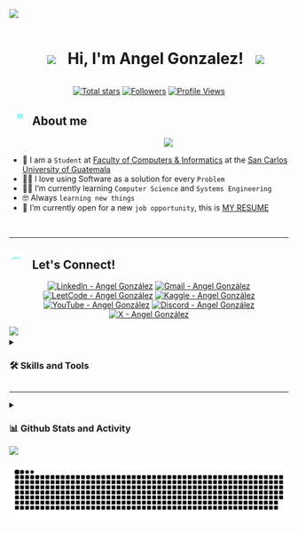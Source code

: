 <!--horizontal divider(gradiant)-->
<img src="https://user-images.githubusercontent.com/73097560/115834477-dbab4500-a447-11eb-908a-139a6edaec5c.gif">

<!-- Title and presentation -->
<div id="user-content-toc">
  <ul align="center">
    <summary><h1 style="display: inline-block"> <picture><img src = "https://github.com/7oSkaaa/7oSkaaa/blob/main/Images/about_me.gif?raw=true" width = 35px></picture> &#8287; Hi, I'm Angel Gonzalez! &#8287; <picture><img src = "https://github.com/7oSkaaa/7oSkaaa/blob/main/Images/about_me.gif?raw=true" width = 35px></picture> </h1></summary>
  </ul>
</div>

<!-- Github badges section -->
<p align="center">
  <a href="https://github.com/AngelSGonza2107?tab=repositories&sort=stargazers">
    <img alt="Total stars" title="Total stars on GitHub" src="https://custom-icon-badges.demolab.com/github/stars/AngelSGonza2107?color=55960c&style=for-the-badge&labelColor=488207&logo=star"/></a>
  <a href="https://github.com/AngelSGonza2107?tab=followers">
    <img alt="Followers" title="Follow me on Github" src="https://custom-icon-badges.demolab.com/github/followers/AngelSGonza2107?color=236ad3&labelColor=1155ba&style=for-the-badge&logo=person-add&label=Follow&logoColor=white"/></a>
  <a href="https://github.com/AngelSGonza2107">
    <img alt="Profile Views" title="GitHub profile views" src="https://komarev.com/ghpvc/?username=AngelSGonza2107&style=for-the-badge&color=blueviolet&label=Profile%20Views&abbreviated=true"/></a>
</p>

<!--- About Me -->
## <img src="assets/gifs/programmer.gif" width="25"> &#8287; <b> About me </b>
<picture> <img align="right" src="https://github.com/7oSkaaa/7oSkaaa/blob/main/Images/Right_Side.gif?raw=true" width = 225px></picture>
<br>
- :school: I am a `Student` at [Faculty of Computers & Informatics](https://portal.ingenieria.usac.edu.gt/) at the [San Carlos University of Guatemala](https://www.usac.edu.gt/)
- :technologist: I love using Software as a solution for every `Problem`
- :student: I’m currently learning `Computer Science` and `Systems Engineering`
- :nerd_face: Always `learning new things`
- :thinking: I’m currently open for a new `job opportunity`, this is [MY RESUME](https://angelsgonza2107.github.io/CurriculumVitaeAG/)
<br>

-----

<!--- Social links -->
## <img src="assets/gifs/relationship.gif" width="25"> &#8287; <b> Let's Connect!</b>

<p align="center">
  <a href="https://www.linkedin.com/in/angel-gonza21074/" target="_blank">
    <img title="LinkedIn - Angel González" alt="LinkedIn - Angel González" src="https://custom-icon-badges.demolab.com/badge/Angel%20González-0A66C2?style=for-the-badge&logo=linkein&logoColor=white"/></a>
  <a href="mailto:angelprogonza2107@gmail.com" target="_blank">
    <img title="Gmail - Angel González" alt="Gmail - Angel González" src="https://img.shields.io/badge/angelprogonza2107-%23108922?style=for-the-badge&logo=gmail&logoColor=white"/></a>
  <a href="https://leetcode.com/u/AngelGoVel/" target="_blank">
    <img title="LeetCode - Angel González" alt="LeetCode - Angel González" src="https://img.shields.io/badge/AngelGoVel-%23FFA116?style=for-the-badge&logo=leetcode&logoColor=white"/></a>
  <a href="https://www.kaggle.com/angelgonza21" target="_blank">
    <img title="Kaggle - Angel González" alt="Kaggle - Angel González" src="https://img.shields.io/badge/angelgonza21-%2320BEFF?style=for-the-badge&logo=kaggle&logoColor=white&logoSize=auto1"/></a>
  <a href="https://youtube.com/@goonve21?si=awygkEaBx0ZdcPaG" target="_blank">
    <img title="YouTube - Angel González" alt="YouTube - Angel González" src="https://img.shields.io/badge/Angel%20Gonz%C3%A1lez%20-%20%23FF0000?style=for-the-badge&logo=YouTube"/></a>
  <a href="https://discord.com/users/708348495475507253" target="_blank">
    <img title="Discord - Angel González" alt="Discord - Angel González" src="https://img.shields.io/badge/angelgonzaav-%235865F2?style=for-the-badge&logo=discord&logoColor=white"/></a>
  <a href="https://x.com/GonVe_21" target="_blank">
    <img title="X - Angel González" alt="X - Angel González" src="https://img.shields.io/badge/GonVe__21-%23000?style=for-the-badge&logo=x&logoColor=white&logoSize=auto"/></a>
</p>

<!--horizontal divider(gradiant)-->
<img src="https://user-images.githubusercontent.com/73097560/115834477-dbab4500-a447-11eb-908a-139a6edaec5c.gif">

<!--- Skills -->
<details>
  <summary><h3>🛠️ Skills and Tools </h3></summary>

  <h3>👨‍💻 Programming and Markup Languages</h3>

  <p>
    <a href="https://github.com/search?q=user%3AAngelSGonza2107+language%3Aassembly"><img alt="ARM Assembly" src="https://custom-icon-badges.demolab.com/badge/ARM Assembly-525252.svg?logo=asm-hex&logoColor=white"></a>
    <a href="https://github.com/search?q=user%3AAngelSGonza2107+language%3Abash"><img alt="Bash" src="https://img.shields.io/badge/Bash-121011.svg?logo=gnu-bash&logoColor=white"></a>
    <a href="https://github.com/search?q=user%3AAngelSGonza2107+language%3Ac"><img alt="C" src="https://custom-icon-badges.demolab.com/badge/C-03599C.svg?logo=c-in-hexagon&logoColor=white"></a>
    <a href="https://github.com/search?q=user%3AAngelSGonza2107+language%3Acpp"><img alt="C++" src="https://custom-icon-badges.demolab.com/badge/C++-9C033A.svg?logo=cpp2&logoColor=white"></a>
    <a href="https://github.com/search?q=user%3AAngelSGonza2107+language%3Acsharp"><img alt="C#" src="https://custom-icon-badges.demolab.com/badge/C%23-68217A.svg?logo=cs2&logoColor=white"></a>
    <a href="https://github.com/search?q=user%3AAngelSGonza2107+language%3Acss"><img alt="CSS" src="https://img.shields.io/badge/CSS-1572B6.svg?logo=css3&logoColor=white"></a>
    <a href="https://github.com/search?q=user%3AAngelSGonza2107+language%3Ahtml"><img alt="HTML" src="https://img.shields.io/badge/HTML-E34F26.svg?logo=html5&logoColor=white"></a>
    <a href="https://github.com/search?q=user%3AAngelSGonza2107+language%3Ajava"><img alt="Java" src="https://custom-icon-badges.demolab.com/badge/Java-007396.svg?logo=java&logoColor=white"></a>
    <a href="https://github.com/search?q=user%3AAngelSGonza2107+language%3Ajavascript"><img alt="JavaScript" src="https://img.shields.io/badge/JavaScript-F7DF1E.svg?logo=javascript&logoColor=black"></a>
    <a href="https://github.com/search?q=user%3AAngelSGonza2107+language%3Atex"><img alt="LaTeX" src="https://img.shields.io/badge/LaTeX-008080.svg?logo=LaTeX&logoColor=white"></a>
    <a href="https://github.com/search?q=user%3AAngelSGonza2107+language%3Amarkdown"><img alt="Markdown" src="https://img.shields.io/badge/Markdown-000000.svg?logo=markdown&logoColor=white"></a>
    <a href="https://github.com/search?q=user%3AAngelSGonza2107+language%3Ajavascript"><img alt="Node.js" src="https://img.shields.io/badge/Node.js-43853D.svg?logo=node.js&logoColor=white"></a>
    <a href="https://github.com/search?q=user%3AAngelSGonza2107+language%3Aphp"><img alt="PHP" src="https://img.shields.io/badge/PHP-777BB4.svg?logo=php&logoColor=white"></a>
    <a href="https://github.com/search?q=user%3AAngelSGonza2107+language%3Apython"><img alt="Python" src="https://img.shields.io/badge/Python-14354C.svg?logo=python&logoColor=white"></a
    <a href="https://github.com/search?q=user%3AAngelSGonza2107+language%3Asql"><img alt="SQL" src="https://custom-icon-badges.demolab.com/badge/SQL-025E8C.svg?logo=database&logoColor=white"></a>
    <a href="https://github.com/search?q=user%3AAngelSGonza2107+language%3Asvg"><img alt="SVG+XML" src="https://img.shields.io/badge/SVG%2BXML-e0982c.svg?logo=svg&logoColor=white"></a>
    <a href="https://github.com/search?q=user%3AAngelSGonza2107+language%3AtypeScript"><img alt="TypeScript" src="https://img.shields.io/badge/TypeScript-007ACC.svg?logo=typescript&logoColor=white"></a>
  </p>
    
  <h3>🌐 Web Development, Frameworks and Libraries</h3>
  
  <p>
    <a href="#"><img alt="Arduino" src="https://img.shields.io/badge/-Arduino-00979D?logo=Arduino&logoColor=white"></a>
    <a href="#"><img alt="Bootstrap" src="https://img.shields.io/badge/Bootstrap-7952B3.svg?logo=bootstrap&logoColor=white"></a>
    <a href="#"><img alt="Express.js" src="https://img.shields.io/badge/Express.js-404d59.svg?logo=express&logoColor=white"></a>
    <a href="#"><img alt="Flask" src="https://img.shields.io/badge/Flask-000000.svg?logo=flask&logoColor=white"></a>
    <a href="#"><img alt="GitHub Actions" src="https://img.shields.io/badge/GitHub%20Actions-2671E5.svg?logo=github%20actions&logoColor=white"></a>
    <a href="#"><img alt="NumPy" src="https://img.shields.io/badge/Numpy-013243.svg?logo=numpy&logoColor=white"></a>
    <a href="#"><img alt="Pandas" src="https://img.shields.io/badge/Pandas-150458.svg?logo=pandas&logoColor=white"></a>
    <a href="#"><img alt="Pytest" src="https://img.shields.io/badge/Pytest-0A9EDC.svg?logo=pytest&logoColor=white"></a>
    <a href="#"><img alt="React" src="https://img.shields.io/badge/React-20232a.svg?logo=react&logoColor=%2361DAFB"></a>
    <a href="#"><img alt="SymPy" src="https://img.shields.io/badge/Sympy-3B5526.svg?logo=sympy&logoColor=white"></a>
    <a href="#"><img alt="Wordpress" src="https://img.shields.io/badge/Wordpress-21759B?logo=wordpress&logoColor=white"></a>
    <a href="#"><img alt="WIX" src="https://img.shields.io/badge/WIX-%23FFCD30?style=flat&logo=wix&logoColor=black"></a>
  </p>

  <h3>🗄️ Databases and Cloud Hosting</h3>
  <p>
    <a href="#"><img alt="GitHub Pages" src="https://img.shields.io/badge/GitHub%20Pages-327FC7.svg?logo=github&logoColor=white"></a>
    <a href="#"><img alt="MongoDB" src ="https://img.shields.io/badge/MongoDB-4ea94b.svg?logo=mongodb&logoColor=white"></a>
    <a href="#"><img alt="MySQL" src="https://img.shields.io/badge/MySQL-00f.svg?logo=mysql&logoColor=white"></a>
    <a href="#"><img alt="Notion" src="https://img.shields.io/badge/Notion-010101.svg?logo=notion&logoColor=white"></a>
    <a href="#"><img alt="Oracle" src ="https://custom-icon-badges.demolab.com/badge/Oracle-F00000.svg?logo=oraclee&logoColor=white"></a>
    <a href="#"><img alt="Firebase" src ="https://img.shields.io/badge/Firebase-F00000.svg?logo=firebase&logoColor=white"></a>
    <a href="#"><img alt="AWS" src="https://img.shields.io/badge/AWS-%23232F3E?logo=amazon%20web%20services&logoColor=white"></a>
    <a href="#"><img alt="Repl.it" src="https://img.shields.io/badge/Repl.it-0D101E.svg?logo=Replit&logoColor=white"></a>
  </p>

  <h3>💻 Software and Tools</h3>

  <p>
    <a href="#"><img alt="Adobe" src="https://custom-icon-badges.demolab.com/badge/Adobe-FF0000?logo=adobelogo&logoColor=white"></a>
    <a href="#"><img alt="Android" src="https://img.shields.io/badge/Android-3DDC84?logo=android&logoColor=white"></a>
    <a href="#"><img alt="Ubuntu Linux" src="https://img.shields.io/badge/Ubuntu%20Linux-E95420.svg?logo=ubuntu&logoColor=white"></a>
    <a href="#"><img alt="Brave" src="https://img.shields.io/badge/-Brave-FB542B?logo=brave&logoColor=white"></a>
    <a href="#"><img alt="Discord" src="https://img.shields.io/badge/-Discord-5865F2.svg?logo=discord&logoColor=white"></a>
    <a href="#"><img alt="Git" src="https://img.shields.io/badge/Git-F05033.svg?logo=git&logoColor=white"></a>
    <a href="#"><img alt="GitHub Desktop" src="https://img.shields.io/badge/GitHub%20Desktop-8034A9.svg?logo=github&logoColor=white"></a>
    <a href="#"><img alt="Google Sheets" src="https://img.shields.io/badge/Sheets-34A853.svg?logo=google%20sheets&logoColor=white"></a>
    <a href="#"><img alt="Inkscape" src="https://img.shields.io/badge/Inkscape-000000?logo=Inkscape&logoColor=white"></a>
    <a href="#"><img alt="Jupyter" src="https://img.shields.io/badge/Jupyter-F37626.svg?logo=Jupyter&logoColor=white"></a>
    <a href="#"><img alt="OBS Studio" src="https://img.shields.io/badge/-OBS-302E31?logo=obs-studio&logoColor=white"></a>
    <a href="#"><img alt="Postman" src="https://img.shields.io/badge/Postman-FF6C37?logo=postman&logoColor=white"></a>
    <a href="#"><img alt="Stack Overflow" src="https://img.shields.io/badge/-Stack%20Overflow-FE7A16?logo=stack-overflow&logoColor=white"></a>
    <a href="#"><img alt="Visual Studio Code" src="https://custom-icon-badges.demolab.com/badge/%20Visual%20Studio%20Code-%23087ECE?style=flat&logo=vscodee"></a>
  </p>

</details>

-----

<!--- Github Stats -->
<details>
<summary><h3>📊 Github Stats and Activity</h3></summary>

  <h3>🔥 Streak Stats</h3>

  <!-- GitHub Readme Streak Stats - https://github.com/DenverCoder1/github-readme-streak-stats -->
  <p align="center">
    <a href="https://github.com/DenverCoder1/github-readme-streak-stats">
      <!-- Use https://streak-stats.demolab.com or self-host with your own Vercel app - visit https://git.io/streak-stats for instructions -->
      <img title="🔥 AngelSGonza2107's streak" alt="AngelSGonza2107's streak" src="https://github-readme-streak-stats-eight.vercel.app/?user=AngelSGonza2107&theme=monokai-metallian&hide_border=true&short_numbers=true"/>
    </a>
  </p>

  <h3>💻 GitHub Profile Stats</h3>

  <!-- https://github.com/anuraghazra/github-readme-stats -->
  <p align="center">
  <a href="https://github.com/anuraghazra/github-readme-stats"><img title="🔥 AngelSGonza2107's Github Stats" alt="AngelSGonza2107's Github Stats" src="https://denvercoder1-github-readme-stats.vercel.app/api/?username=AngelSGonza2107&show_icons=true&include_all_commits=true&count_private=true&theme=react&hide_border=true&bg_color=1F222E&title_color=F85D7F&icon_color=F8D866" height="185px"/></a>
  <a href="https://github.com/anuraghazra/github-readme-stats"><img title="🔥 AngelSGonza2107's Top Languages" alt="AngelSGonza2107's Top Languages" src="https://denvercoder1-github-readme-stats.vercel.app/api/top-langs/?username=AngelSGonza2107&langs_count=8&layout=compact&theme=react&hide_border=true&bg_color=1F222E&title_color=F85D7F&icon_color=F8D866&hide=Jupyter%20Notebook,Roff" height="185px"/></a>
  </p>
  <br/>

  <b>Note:</b> Top languages is only a metric of the languages my public code consists of and doesn't reflect experience or skill level.
  
  <!-- https://github.com/ashutosh00710/github-readme-activity-graph -->

  <a href="https://github.com/ashutosh00710/github-readme-activity-graph"><img title="🔥 AngelSGonza2107's Activity Graph" alt="AngelSGonza2107's Activity Graph" src="https://github-readme-activity-graph.vercel.app/graph/?username=AngelSGonza2107&bg_color=1F222E&color=F8D866&line=F85D7F&point=FFFFFF&hide_border=true" /></a>

</details>

<!--horizontal divider(gradiant)-->
<img src="https://user-images.githubusercontent.com/73097560/115834477-dbab4500-a447-11eb-908a-139a6edaec5c.gif">

<p align="center">
  <picture>
    <source media="(prefers-color-scheme: dark)" srcset="https://raw.githubusercontent.com/AngelSGonza2107/AngelSGonza2107/output/github-snake-dark.svg" />
    <source media="(prefers-color-scheme: light)" srcset="https://raw.githubusercontent.com/AngelSGonza2107/AngelSGonza2107/output/github-snake.svg" />
    <img alt="github-snake" src="https://raw.githubusercontent.com/AngelSGonza2107/AngelSGonza2107/output/github-snake.svg" />
  </picture>
</p>
